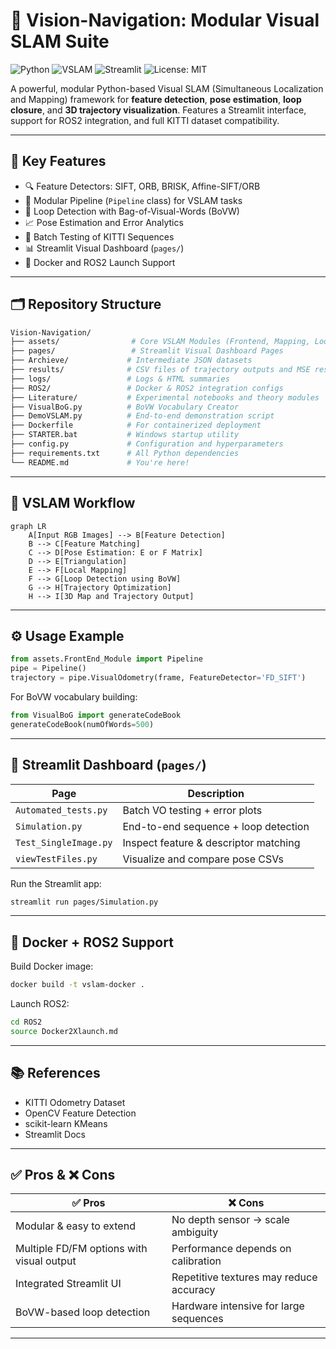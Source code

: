 # 🚀 Vision-Navigation: Modular Visual SLAM Suite

![Python](https://img.shields.io/badge/Python-3.8%2B-blue)
![VSLAM](https://img.shields.io/badge/Visual_SLAM-Simulation_and_Analysis-green)
![Streamlit](https://img.shields.io/badge/Interactive-Dashboard-orange)
![License: MIT](https://img.shields.io/badge/License-MIT-yellow.svg)

A powerful, modular Python-based Visual SLAM (Simultaneous Localization and Mapping) framework for **feature detection**, **pose estimation**, **loop closure**, and **3D trajectory visualization**. Features a Streamlit interface, support for ROS2 integration, and full KITTI dataset compatibility.

---

## 🧭 Key Features

- 🔍 Feature Detectors: SIFT, ORB, BRISK, Affine-SIFT/ORB
- 🧩 Modular Pipeline (`Pipeline` class) for VSLAM tasks
- 🎯 Loop Detection with Bag-of-Visual-Words (BoVW)
- 📈 Pose Estimation and Error Analytics
- 🧪 Batch Testing of KITTI Sequences
- 📊 Streamlit Visual Dashboard (`pages/`)
- 🐳 Docker and ROS2 Launch Support

---

## 🗂️ Repository Structure

```bash
Vision-Navigation/
├── assets/                # Core VSLAM Modules (Frontend, Mapping, Loop Closure)
├── pages/                 # Streamlit Visual Dashboard Pages
├── Archieve/             # Intermediate JSON datasets
├── results/              # CSV files of trajectory outputs and MSE results
├── logs/                 # Logs & HTML summaries
├── ROS2/                 # Docker & ROS2 integration configs
├── Literature/           # Experimental notebooks and theory modules
├── VisualBoG.py          # BoVW Vocabulary Creator
├── DemoVSLAM.py          # End-to-end demonstration script
├── Dockerfile            # For containerized deployment
├── STARTER.bat           # Windows startup utility
├── config.py             # Configuration and hyperparameters
├── requirements.txt      # All Python dependencies
└── README.md             # You're here!
```

---

## 🧠 VSLAM Workflow

```mermaid
graph LR
    A[Input RGB Images] --> B[Feature Detection]
    B --> C[Feature Matching]
    C --> D[Pose Estimation: E or F Matrix]
    D --> E[Triangulation]
    E --> F[Local Mapping]
    F --> G[Loop Detection using BoVW]
    G --> H[Trajectory Optimization]
    H --> I[3D Map and Trajectory Output]
```

---

## ⚙️ Usage Example

```python
from assets.FrontEnd_Module import Pipeline
pipe = Pipeline()
trajectory = pipe.VisualOdometry(frame, FeatureDetector='FD_SIFT')
```

For BoVW vocabulary building:

```python
from VisualBoG import generateCodeBook
generateCodeBook(numOfWords=500)
```

---

## 🧪 Streamlit Dashboard (`pages/`)

| Page                   | Description                                           |
|------------------------|-------------------------------------------------------|
| `Automated_tests.py`   | Batch VO testing + error plots                        |
| `Simulation.py`        | End-to-end sequence + loop detection                  |
| `Test_SingleImage.py`  | Inspect feature & descriptor matching                 |
| `viewTestFiles.py`     | Visualize and compare pose CSVs                       |

Run the Streamlit app:

```bash
streamlit run pages/Simulation.py
```

---

## 🐳 Docker + ROS2 Support

Build Docker image:

```bash
docker build -t vslam-docker .
```

Launch ROS2:

```bash
cd ROS2
source Docker2Xlaunch.md
```

---

## 📚 References

- KITTI Odometry Dataset
- OpenCV Feature Detection
- scikit-learn KMeans
- Streamlit Docs

---

## ✅ Pros & ❌ Cons

| ✅ Pros                                     | ❌ Cons                                       |
|--------------------------------------------|-----------------------------------------------|
| Modular & easy to extend                   | No depth sensor → scale ambiguity             |
| Multiple FD/FM options with visual output  | Performance depends on calibration            |
| Integrated Streamlit UI                    | Repetitive textures may reduce accuracy       |
| BoVW-based loop detection                  | Hardware intensive for large sequences        |

---